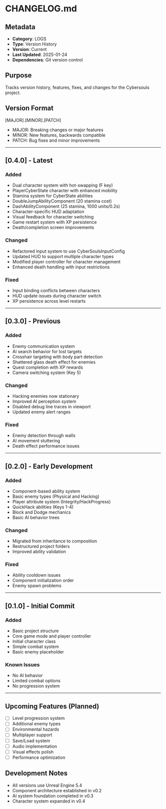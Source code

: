 # CHANGELOG.md

## Metadata
- **Category**: LOGS
- **Type**: Version History
- **Version**: Current
- **Last Updated**: 2025-01-24
- **Dependencies**: Git version control

## Purpose
Tracks version history, features, fixes, and changes for the Cybersouls project.

## Version Format
[MAJOR].[MINOR].[PATCH]
- MAJOR: Breaking changes or major features
- MINOR: New features, backwards compatible
- PATCH: Bug fixes and minor improvements

---

## [0.4.0] - Latest
### Added
- Dual character system with hot-swapping (F key)
- PlayerCyberState character with enhanced mobility
- Stamina system for CyberState abilities
- DoubleJumpAbilityComponent (20 stamina cost)
- DashAbilityComponent (25 stamina, 1000 units/0.2s)
- Character-specific HUD adaptation
- Visual feedback for character switching
- Game restart system with XP persistence
- Death/completion screen improvements

### Changed
- Refactored input system to use CyberSoulsInputConfig
- Updated HUD to support multiple character types
- Modified player controller for character management
- Enhanced death handling with input restrictions

### Fixed
- Input binding conflicts between characters
- HUD update issues during character switch
- XP persistence across level restarts

---

## [0.3.0] - Previous
### Added
- Enemy communication system
- AI search behavior for lost targets
- Crosshair targeting with body part detection
- Shattered glass death effect for enemies
- Quest completion with XP rewards
- Camera switching system (Key 5)

### Changed
- Hacking enemies now stationary
- Improved AI perception system
- Disabled debug line traces in viewport
- Updated enemy alert ranges

### Fixed
- Enemy detection through walls
- AI movement stuttering
- Death effect performance issues

---

## [0.2.0] - Early Development
### Added
- Component-based ability system
- Basic enemy types (Physical and Hacking)
- Player attribute system (Integrity/HackProgress)
- QuickHack abilities (Keys 1-4)
- Block and Dodge mechanics
- Basic AI behavior trees

### Changed
- Migrated from inheritance to composition
- Restructured project folders
- Improved ability validation

### Fixed
- Ability cooldown issues
- Component initialization order
- Enemy spawn problems

---

## [0.1.0] - Initial Commit
### Added
- Basic project structure
- Core game mode and player controller
- Initial character class
- Simple combat system
- Basic enemy placeholder

### Known Issues
- No AI behavior
- Limited combat options
- No progression system

---

## Upcoming Features (Planned)
- [ ] Level progression system
- [ ] Additional enemy types
- [ ] Environmental hazards
- [ ] Multiplayer support
- [ ] Save/Load system
- [ ] Audio implementation
- [ ] Visual effects polish
- [ ] Performance optimization

## Development Notes
- All versions use Unreal Engine 5.4
- Component architecture established in v0.2
- AI system foundation completed in v0.3
- Character system expanded in v0.4